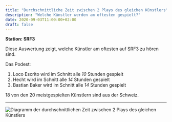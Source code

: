 ```yaml
---
title: "Durchschnittliche Zeit zwischen 2 Plays des gleichen Künstlers"
description: "Welche Künstler werden am oftesten gespielt?"
date: 2020-09-03T11:00:00+02:00
draft: false
---
```


**Station: SRF3**

Diese Auswertung zeigt, welche Künstler am oftesten auf SRF3 zu hören sind.

Das Podest:

1. Loco Escrito wird im Schnitt alle _10_ Stunden gespielt
2. Hecht wird im Schnitt alle _14_ Stunden gespielt
2. Bastian Baker wird im Schnitt alle _14_ Stunden gespielt

18 von den 20 meistgespielten Künstlern sind aus der Schweiz.

---

![Diagramm der durchschnittlichen Zeit zwischen 2 Plays des gleichen Künstlers](img/durchschnittliche-zeit-zwischen-2-plays-des-gleichen-kuenstlers.png)
